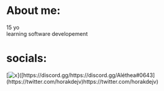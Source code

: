 # About me:
15 yo<br>
learning software developement

# socials:
[![x]([https://img.shields.io/badge/Discord-%237289DA.svg?logo=discord&logoColor=white](https://www.businessofapps.com/wp-content/uploads/2023/07/twitter-x-e1690183153269.webp)https://www.businessofapps.com/wp-content/uploads/2023/07/twitter-x-e1690183153269.webp)]([https://discord.gg/https://discord.gg/Aléthea#0643](https://twitter.com/horakdejv)https://twitter.com/horakdejv)

